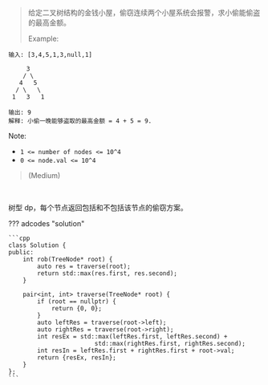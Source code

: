 <!-- prettier-ignore-start -->

> 给定二叉树结构的金钱小屋，偷窃连续两个小屋系统会报警，求小偷能偷盗的最高金额。 <br>
> 
>   Example:
```
输入: [3,4,5,1,3,null,1]

     3
    / \
   4   5
  / \   \ 
 1   3   1

输出: 9
解释: 小偷一晚能够盗取的最高金额 = 4 + 5 = 9.
```
Note:
>
- `1 <= number of nodes <= 10^4`
- `0 <= node.val <= 10^4`
>
> (Medium)

<!-- prettier-ignore-end -->

<br>

树型 dp，每个节点返回包括和不包括该节点的偷窃方案。

??? adcodes "solution"

    ```cpp
    class Solution {
    public:
        int rob(TreeNode* root) {
            auto res = traverse(root);
            return std::max(res.first, res.second);
        }

        pair<int, int> traverse(TreeNode* root) {
            if (root == nullptr) {
                return {0, 0};
            }
            auto leftRes = traverse(root->left);
            auto rightRes = traverse(root->right);
            int resEx = std::max(leftRes.first, leftRes.second) +
                            std::max(rightRes.first, rightRes.second);
            int resIn = leftRes.first + rightRes.first + root->val;
            return {resEx, resIn};
        }
    };
    ```
